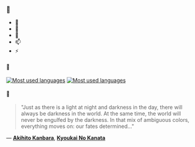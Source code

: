 ### 👋

- 🔭
- 🌱
- 💬
- 📫
- ⚡

#### 🧏

[![Most used languages](https://github-readme-stats-aynah.vercel.app/api/top-langs/?username=aynh&theme=solarized-dark&langs_count=6&layout=compact&hide_title=true)](https://github.com/anuraghazra/github-readme-stats#gh-dark-mode-only)
[![Most used languages](https://github-readme-stats-aynah.vercel.app/api/top-langs/?username=aynh&theme=solarized-light&langs_count=6&layout=compact&hide_title=true)](https://github.com/anuraghazra/github-readme-stats#gh-light-mode-only)

#### 💬

> "Just as there is a light at night and darkness in the day, there will always be darkness in the world. At the same time, the world will never be engulfed by the darkness. In that mix of ambiguous colors, everything moves on: our fates determined..."

&mdash; [**Akihito Kanbara**](https://myanimelist.net/character.php?q=Akihito%20Kanbara&cat=character), [**Kyoukai No Kanata**](https://myanimelist.net/search/all?q=Kyoukai%20No%20Kanata&cat=all)
